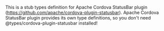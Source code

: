 This is a stub types definition for Apache Cordova StatusBar plugin (https://github.com/apache/cordova-plugin-statusbar).
Apache Cordova StatusBar plugin provides its own type definitions, so you don't need @types/cordova-plugin-statusbar installed!